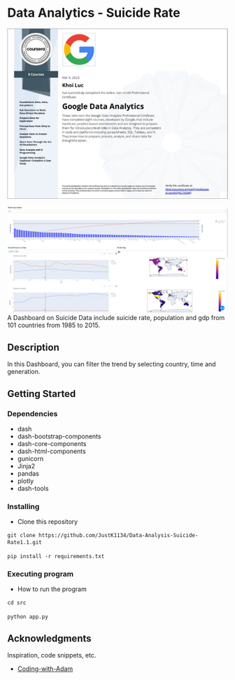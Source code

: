 # Data Analytics - Suicide Rate

![certificate](src\assets\cert3.png)

![certificate](src\assets\project3.png)
A Dashboard on Suicide Data include suicide rate, population and gdp from 101 countries from 1985 to 2015.

## Description

In this Dashboard, you can filter the trend by selecting country, time and generation.

## Getting Started

### Dependencies

- dash
- dash-bootstrap-components
- dash-core-components
- dash-html-components
- gunicorn
- Jinja2
- pandas
- plotly
- dash-tools

### Installing

- Clone this repository

```
git clone https://github.com/JustK1134/Data-Analysis-Suicide-Rate1.1.git

pip install -r requirements.txt

```

### Executing program

- How to run the program

```
cd src

python app.py

```

## Acknowledgments

Inspiration, code snippets, etc.

- [Coding-with-Adam](https://github.com/Coding-with-Adam)
